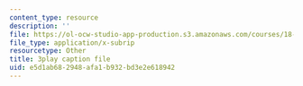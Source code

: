 ```yaml
---
content_type: resource
description: ''
file: https://ol-ocw-studio-app-production.s3.amazonaws.com/courses/18-06sc-linear-algebra-fall-2011/e5d1ab682948afa1b932bd3e2e618942_TX_vooSnhm8.srt
file_type: application/x-subrip
resourcetype: Other
title: 3play caption file
uid: e5d1ab68-2948-afa1-b932-bd3e2e618942
---
```

